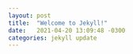 ```yaml
---
layout: post
title:  "Welcome to Jekyll!"
date:   2021-04-20 13:09:48 -0300
categories: jekyll update
---
```


